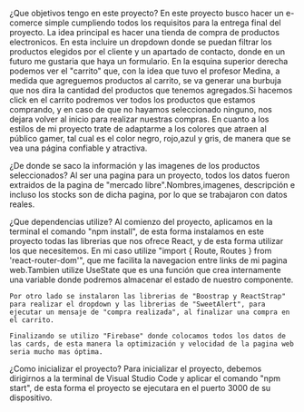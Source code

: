 ¿Que objetivos tengo en este proyecto?
    En este proyecto busco hacer un e-comerce simple cumpliendo todos los requisitos para la entrega final del proyecto. La idea principal es hacer una tienda de compra de productos electronicos. En esta incluire un dropdown donde se puedan filtrar los productos elegidos por el cliente y un apartado de contacto, donde en un futuro me gustaria que haya un formulario.
    En la esquina superior derecha podemos ver el "carrito" que, con la idea que tuvo el profesor Medina, a medida que agreguemos productos al carrito, se va generar una burbuja que nos dira la cantidad del productos que tenemos agregados.Si hacemos click en el carrito podremos ver todos los productos que estamos comprando, y en caso de que no hayamos seleccionado ninguno, nos dejara volver al inicio para realizar nuestras compras.
    En cuanto a los estilos de mi proyecto trate de adaptarme a los colores que atraen al público gamer, tal cual es el color negro, rojo,azul y gris, de manera que se vea una página confiable y atractiva.

¿De donde se saco la información y las imagenes de los productos seleccionados?
    Al ser una pagina para un proyecto, todos los datos fueron extraidos de la pagina de "mercado libre".Nombres,imagenes, descripción e incluso los stocks son de dicha pagina, por lo que se trabajaron con datos reales.

¿Que dependencias utilize?
    Al comienzo del proyecto, aplicamos en la terminal el comando "npm install", de esta forma instalamos en este proyecto todas las librerias que nos ofrece React, y de esta forma utilizar los que necesitemos.
    En mi caso utilize "import { Route, Routes } from 'react-router-dom'", que me facilita la navegacion entre links de mi pagina web.Tambien utilize UseState que es una función que crea internamente una variable donde podremos almacenar el estado de nuestro componente.

    Por otro lado se instalaron las librerias de "Boostrap y ReactStrap" para realizar el dropdown y las librerias de "SweetAlert", para ejecutar un mensaje de "compra realizada", al finalizar una compra en el carrito.

    Finalizando se utilizo "Firebase" donde colocamos todos los datos de las cards, de esta manera la optimización y velocidad de la pagina web seria mucho mas óptima.

¿Como inicializar el proyecto?
    Para inicializar el proyecto, debemos dirigirnos a la terminal de Visual Studio Code y aplicar el comando "npm start", de esta forma el proyecto se ejecutara en el puerto 3000 de su dispositivo.